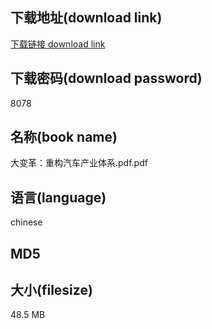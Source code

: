 ## 下载地址(download link)
[下载链接 download link](https://tutu365.netlify.app/?s=%E5%A4%A7%E5%8F%98%E9%9D%A9%EF%BC%9A%E9%87%8D%E6%9E%84%E6%B1%BD%E8%BD%A6%E4%BA%A7%E4%B8%9A%E4%BD%93%E7%B3%BB.pdf)

## 下载密码(download password)
8078

## 名称(book name)
大变革：重构汽车产业体系.pdf.pdf

## 语言(language)
chinese

## MD5


## 大小(filesize)
48.5 MB
